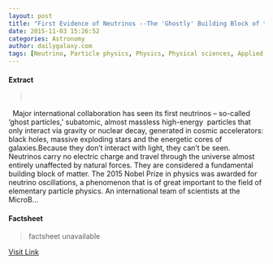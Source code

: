 ```yaml
---
layout: post
title: "First Evidence of Neutrinos --The 'Ghostly' Building Block of the Universe"
date: 2015-11-03 15:26:52
categories: Astronomy
author: dailygalaxy.com
tags: [Neutrino, Particle physics, Physics, Physical sciences, Applied and interdisciplinary physics, Physical cosmology]
---
```



#### Extract
>       Major international collaboration has seen its first neutrinos – so-called ‘ghost particles,' subatomic, almost massless high-energy  particles that only interact via gravity or nuclear decay, generated in cosmic accelerators: black holes, massive exploding stars and the energetic cores of galaxies.Because they don’t interact with light, they can’t be seen. Neutrinos carry no electric charge and travel through the universe almost entirely unaffected by natural forces. They are considered a fundamental building block of matter. The 2015 Nobel Prize in physics was awarded for neutrino oscillations, a phenomenon that is of great important to the field of elementary particle physics. An international team of scientists at the MicroB...

#### Factsheet
>factsheet unavailable

[Visit Link](http://www.dailygalaxy.com/my_weblog/2015/11/first-evidence-of-neutrinos-the-ghostly-building-block-of-the-universe.html)


